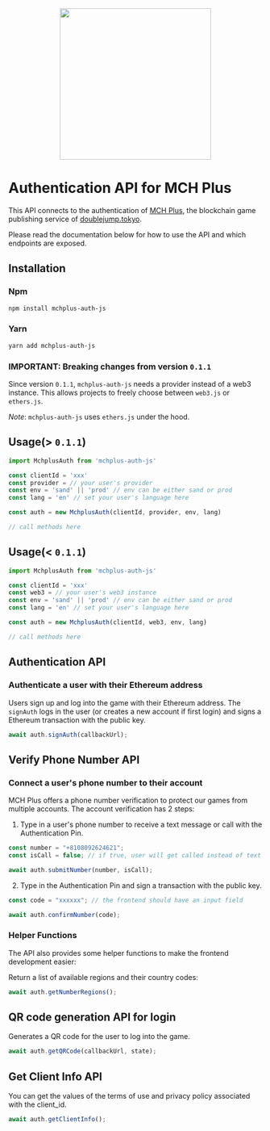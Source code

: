 <div align="center">
  <img height="300" src="assets/auth-logo.png">
</div>

# Authentication API for MCH Plus

This API connects to the authentication of [MCH Plus](https://www.mch.plus/), the blockchain game publishing service of [doublejump.tokyo](https://www.doublejump.tokyo/).

Please read the documentation below for how to use the API and which endpoints are exposed.

## Installation

### Npm

```bash
npm install mchplus-auth-js
```

### Yarn

```bash
yarn add mchplus-auth-js
```

### IMPORTANT: Breaking changes from version `0.1.1`

Since version `0.1.1`, `mchplus-auth-js` needs a provider instead of a web3 instance. This allows projects to freely choose between `web3.js` or `ethers.js`.

_Note_: `mchplus-auth-js` uses `ethers.js` under the hood.

## Usage(> `0.1.1`)

```js
import MchplusAuth from 'mchplus-auth-js'

const clientId = 'xxx'
const provider = // your user's provider
const env = 'sand' || 'prod' // env can be either sand or prod
const lang = 'en' // set your user's language here

const auth = new MchplusAuth(clientId, provider, env, lang)

// call methods here
```

## Usage(< `0.1.1`)

```js
import MchplusAuth from 'mchplus-auth-js'

const clientId = 'xxx'
const web3 = // your user's web3 instance
const env = 'sand' || 'prod' // env can be either sand or prod
const lang = 'en' // set your user's language here

const auth = new MchplusAuth(clientId, web3, env, lang)

// call methods here
```

## Authentication API

### Authenticate a user with their Ethereum address

Users sign up and log into the game with their Ethereum address. The `signAuth` logs in the user (or creates a new account if first login) and signs a Ethereum transaction with the public key.

```js
await auth.signAuth(callbackUrl);
```

## Verify Phone Number API

### Connect a user's phone number to their account

MCH Plus offers a phone number verification to protect our games from multiple accounts. The account verification has 2 steps:

1. Type in a user's phone number to receive a text message or call with the Authentication Pin.

```js
const number = "+8108092624621";
const isCall = false; // if true, user will get called instead of text message

await auth.submitNumber(number, isCall);
```

2. Type in the Authentication Pin and sign a transaction with the public key.

```js
const code = "xxxxxx"; // the frontend should have an input field

await auth.confirmNumber(code);
```

### Helper Functions

The API also provides some helper functions to make the frontend development easier:

Return a list of available regions and their country codes:

```js
await auth.getNumberRegions();
```

## QR code generation API for login

Generates a QR code for the user to log into the game.

```js
await auth.getQRCode(callbackUrl, state);
```

## Get Client Info API

You can get the values of the terms of use and privacy policy associated with the client_id.

```js
await auth.getClientInfo();
```
